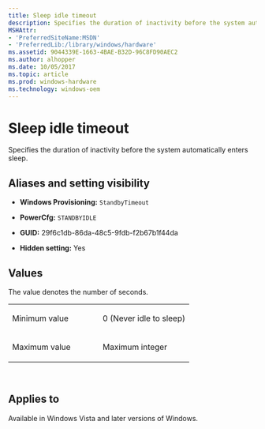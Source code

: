 ```yaml
---
title: Sleep idle timeout
description: Specifies the duration of inactivity before the system automatically enters sleep.
MSHAttr:
- 'PreferredSiteName:MSDN'
- 'PreferredLib:/library/windows/hardware'
ms.assetid: 9044339E-1663-4BAE-B32D-96C8FD90AEC2
ms.author: alhopper
ms.date: 10/05/2017
ms.topic: article
ms.prod: windows-hardware
ms.technology: windows-oem
---
```


# Sleep idle timeout


Specifies the duration of inactivity before the system automatically enters sleep.

## <span id="Aliases_and_setting_visibility"></span><span id="aliases_and_setting_visibility"></span><span id="ALIASES_AND_SETTING_VISIBILITY"></span>Aliases and setting visibility


-   **Windows Provisioning:** `StandbyTimeout   `

-   **PowerCfg:** `STANDBYIDLE     `

-   **GUID:** 29f6c1db-86da-48c5-9fdb-f2b67b1f44da

-   **Hidden setting:** Yes

## <span id="Values"></span><span id="values"></span><span id="VALUES"></span>Values


The value denotes the number of seconds.

<table>
<colgroup>
<col width="50%" />
<col width="50%" />
</colgroup>
<tbody>
<tr class="odd">
<td><p>Minimum value</p></td>
<td><p>0 (Never idle to sleep)</p></td>
</tr>
<tr class="even">
<td><p>Maximum value</p></td>
<td><p>Maximum integer</p></td>
</tr>
</tbody>
</table>

 

## <span id="Applies_to"></span><span id="applies_to"></span><span id="APPLIES_TO"></span>Applies to


Available in Windows Vista and later versions of Windows.